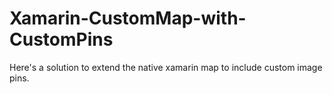 # Xamarin-CustomMap-with-CustomPins
Here's a solution to extend the native xamarin map to include custom image pins.
